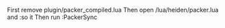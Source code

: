 First remove plugin/packer_compiled.lua
Then open /lua/heiden/packer.lua and :so it
Then run :PackerSync
